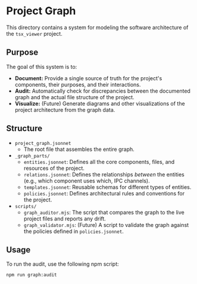 # Project Graph

This directory contains a system for modeling the software architecture of the `tsx_viewer` project.

## Purpose

The goal of this system is to:

*   **Document:** Provide a single source of truth for the project's components, their purposes, and their interactions.
*   **Audit:** Automatically check for discrepancies between the documented graph and the actual file structure of the project.
*   **Visualize:** (Future) Generate diagrams and other visualizations of the project architecture from the graph data.

## Structure

*   `project_graph.jsonnet`
    *   The root file that assembles the entire graph.
*   `_graph_parts/`
    *   `entities.jsonnet`: Defines all the core components, files, and resources of the project.
    *   `relations.jsonnet`: Defines the relationships *between* the entities (e.g., which component uses which, IPC channels).
    *   `templates.jsonnet`: Reusable schemas for different types of entities.
    *   `policies.jsonnet`: Defines architectural rules and conventions for the project.
*   `scripts/`
    *   `graph_auditor.mjs`: The script that compares the graph to the live project files and reports any drift.
    *   `graph_validator.mjs`: (Future) A script to validate the graph against the policies defined in `policies.jsonnet`.

## Usage

To run the audit, use the following npm script:

```bash
npm run graph:audit
```
